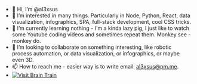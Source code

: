 - 👋 Hi, I’m @al3xsus
- 👀 I’m interested in many things. Particularly in Node, Python, React, data visualization, infographics, SPA, full-stack development, cool CSS tricks.
- 🌱 I’m currently learning nothing - I'm a kinda lazy pig, I just like to watch some Youtube coding videos and sometimes repeat them. Monkey see - monkey do.
- 💞️ I’m looking to collaborate on something interesting, like robotic process automation, or data visualization, or infographics, or maybe even 3D.
- 📫 How to reach me - easier way is to write email: al3xsus@pm.me.
- [![Visit Brain Train](https://img.shields.io/badge/Try%20Brain%20Train-Live%20Demo-brightgreen?style=flat-square)](https://al3xsus.github.io/brain-train/)

<!---
al3xsus/al3xsus is a ✨ special ✨ repository because its `README.md` (this file) appears on your GitHub profile.
You can click the Preview link to take a look at your changes.
--->
